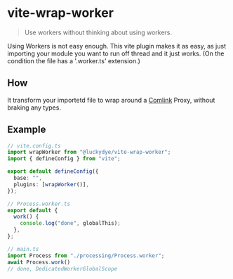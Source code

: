 # vite-wrap-worker

> Use workers without thinking about using workers.

Using Workers is not easy enough. This vite plugin makes it as easy, as just importing your module you want to run off thread and it just works. (On the condition the file has a '.worker.ts' extension.)

## How

It transform your importetd file to wrap around a [Comlink](https://github.com/GoogleChromeLabs/comlink) Proxy, without braking any types.

## Example

```typescript
// vite.config.ts
import wrapWorker from "@luckydye/vite-wrap-worker";
import { defineConfig } from "vite";

export default defineConfig({
  base: "",
  plugins: [wrapWorker()],
});
```

```typescript
// Process.worker.ts
export default {
  work() {
    console.log("done", globalThis);
  },
};
```

```typescript
// main.ts
import Process from "./processing/Process.worker";
await Process.work()
// done, DedicatedWorkerGlobalScope
```
